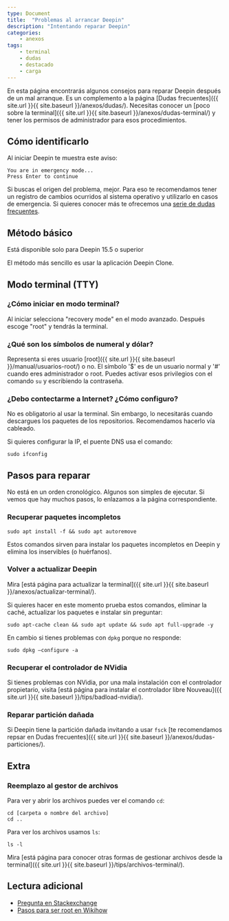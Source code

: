 ```yaml
---
type: Document
title:  "Problemas al arrancar Deepin"
description: "Intentando reparar Deepin"
categories:
    - anexos
tags:
    - terminal
    - dudas
    - destacado
    - carga
---
```


En esta página encontrarás algunos consejos para reparar Deepin después de un mal arranque. Es un complemento a la página [Dudas frecuentes]({{ site.url }}{{ site.baseurl }}/anexos/dudas/). Necesitas conocer un [poco sobre la terminal]({{ site.url }}{{ site.baseurl }}/anexos/dudas-terminal/) y tener los permisos de administrador para esos procedimientos.

## Cómo identificarlo
Al iniciar Deepin te muestra este aviso:
~~~
You are in emergency mode...
Press Enter to continue
~~~

Si buscas el origen del problema, mejor. Para eso te recomendamos tener un registro de cambios ocurridos al sistema operativo y utilizarlo en casos de emergencia. Si quieres conocer más te ofrecemos una <a href="/dudas">serie de dudas frecuentes</a>.

## Método básico
Está disponible solo para Deepin 15.5 o superior

El método más sencillo es usar la aplicación Deepin Clone.

## Modo terminal (TTY)
### ¿Cómo iniciar en modo terminal?
Al iniciar selecciona "recovery mode" en el modo avanzado. Después escoge "root" y tendrás la terminal.

### ¿Qué son los símbolos de numeral y dólar?
Representa si eres usuario [root]({{ site.url }}{{ site.baseurl }}/manual/usuarios-root/) o no. El símbolo '$' es de un usuario normal y '#' cuando eres administrador o root. Puedes activar esos privilegios con el comando `su` y escribiendo la contraseña.

### ¿Debo contectarme a Internet? ¿Cómo configuro?
No es obligatorio al usar la terminal. Sin embargo, lo necesitarás cuando descargues los paquetes de los repositorios. Recomendamos hacerlo vía cableado.

Si quieres configurar la IP, el puente DNS usa el comando:

~~~
sudo ifconfig
~~~

## Pasos para reparar
No está en un orden cronológico. Algunos son simples de ejecutar. Si vemos que hay muchos pasos, lo enlazamos a la página correspondiente.

### Recuperar paquetes incompletos
~~~
sudo apt install -f && sudo apt autoremove
~~~

Estos comandos sirven para instalar los paquetes incompletos en Deepin y elimina los inservibles (o huérfanos).

### Volver a actualizar Deepin
Mira [está página para actualizar la terminal]({{ site.url }}{{ site.baseurl }}/anexos/actualizar-terminal/).

Si quieres hacer en este momento prueba estos comandos, eliminar la caché, actualizar los paquetes e instalar sin preguntar:
~~~
sudo apt-cache clean && sudo apt update && sudo apt full-upgrade -y
~~~

En cambio si tienes problemas con `dpkg` porque no responde:

~~~
sudo dpkg –configure -a
~~~

### Recuperar el controlador de NVidia
Si tienes problemas con NVidia, por una mala instalación con el controlador propietario, visita [está página para instalar el controlador libre Nouveau]({{ site.url }}{{ site.baseurl }}/tips/badload-nvidia/).

### Reparar partición dañada
Si Deepin tiene la partición dañada invitando a usar `fsck` [te recomendamos repsar en Dudas frecuentes]({{ site.url }}{{ site.baseurl }}/anexos/dudas-particiones/).

## Extra
### Reemplazo al gestor de archivos
Para ver y abrir los archivos puedes ver el comando `cd`:

~~~
cd [carpeta o nombre del archivo]
cd ..
~~~

Para ver los archivos usamos `ls`:

~~~
ls -l
~~~

Mira [está página para conocer otras formas de gestionar archivos desde la terminal]({{ site.url }}{{ site.baseurl }}/tips/archivos-terminal/).

## Lectura adicional
* [Pregunta en Stackexchange](https://unix.stackexchange.com/questions/46628/not-able-to-lock-var-lib-dpkg-lock-read-only)
* [Pasos para ser root en Wikihow](https://es.wikihow.com/ingresar-como-usuario-root-en-Linux)
